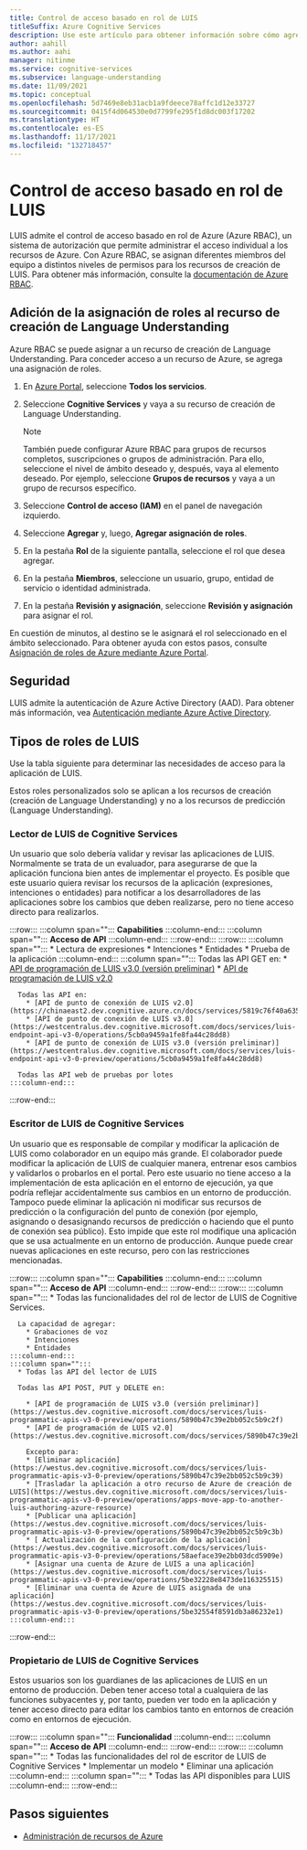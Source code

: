 ```yaml
---
title: Control de acceso basado en rol de LUIS
titleSuffix: Azure Cognitive Services
description: Use este artículo para obtener información sobre cómo agregar el control de acceso a su recurso de LUIS.
author: aahill
ms.author: aahi
manager: nitinme
ms.service: cognitive-services
ms.subservice: language-understanding
ms.date: 11/09/2021
ms.topic: conceptual
ms.openlocfilehash: 5d7469e8eb31acb1a9fdeece78affc1d12e33727
ms.sourcegitcommit: 0415f4d064530e0d7799fe295f1d8dc003f17202
ms.translationtype: HT
ms.contentlocale: es-ES
ms.lasthandoff: 11/17/2021
ms.locfileid: "132718457"
---
```

# <a name="luis-role-based-access-control"></a>Control de acceso basado en rol de LUIS

LUIS admite el control de acceso basado en rol de Azure (Azure RBAC), un sistema de autorización que permite administrar el acceso individual a los recursos de Azure. Con Azure RBAC, se asignan diferentes miembros del equipo a distintos niveles de permisos para los recursos de creación de LUIS. Para obtener más información, consulte la [documentación de Azure RBAC](../../role-based-access-control/index.yml).

## <a name="add-role-assignment-to-language-understanding-authoring-resource"></a>Adición de la asignación de roles al recurso de creación de Language Understanding

Azure RBAC se puede asignar a un recurso de creación de Language Understanding. Para conceder acceso a un recurso de Azure, se agrega una asignación de roles.
1. En [Azure Portal](https://ms.portal.azure.com/), seleccione **Todos los servicios**. 
2. Seleccione **Cognitive Services** y vaya a su recurso de creación de Language Understanding.
   > [!NOTE]
   > También puede configurar Azure RBAC para grupos de recursos completos, suscripciones o grupos de administración. Para ello, seleccione el nivel de ámbito deseado y, después, vaya al elemento deseado. Por ejemplo, seleccione **Grupos de recursos** y vaya a un grupo de recursos específico.

1. Seleccione **Control de acceso (IAM)** en el panel de navegación izquierdo.
1. Seleccione **Agregar** y, luego, **Agregar asignación de roles**.
1. En la pestaña **Rol** de la siguiente pantalla, seleccione el rol que desea agregar.
1. En la pestaña **Miembros**, seleccione un usuario, grupo, entidad de servicio o identidad administrada.
1. En la pestaña **Revisión y asignación**, seleccione **Revisión y asignación** para asignar el rol.

En cuestión de minutos, al destino se le asignará el rol seleccionado en el ámbito seleccionado. Para obtener ayuda con estos pasos, consulte [Asignación de roles de Azure mediante Azure Portal](../../role-based-access-control/role-assignments-portal.md).

## <a name="security"></a>Seguridad 

LUIS admite la autenticación de Azure Active Directory (AAD). Para obtener más información, vea [Autenticación mediante Azure Active Directory](../authentication.md#authenticate-with-azure-active-directory).

## <a name="luis-role-types"></a>Tipos de roles de LUIS

Use la tabla siguiente para determinar las necesidades de acceso para la aplicación de LUIS.

Estos roles personalizados solo se aplican a los recursos de creación (creación de Language Understanding) y no a los recursos de predicción (Language Understanding).

### <a name="cognitive-services-luis-reader"></a>Lector de LUIS de Cognitive Services

Un usuario que solo debería validar y revisar las aplicaciones de LUIS. Normalmente se trata de un evaluador, para asegurarse de que la aplicación funciona bien antes de implementar el proyecto. Es posible que este usuario quiera revisar los recursos de la aplicación (expresiones, intenciones o entidades) para notificar a los desarrolladores de las aplicaciones sobre los cambios que deben realizarse, pero no tiene acceso directo para realizarlos.


:::row:::
    :::column span="":::
        **Capabilities**
    :::column-end:::
    :::column span="":::
        **Acceso de API**
    :::column-end:::
:::row-end:::
:::row:::
    :::column span="":::
        * Lectura de expresiones
        * Intenciones 
        * Entidades
        * Prueba de la aplicación
    :::column-end:::
    :::column span="":::
      Todas las API GET en: 
        * [API de programación de LUIS v3.0 (versión preliminar)](https://westus.dev.cognitive.microsoft.com/docs/services/luis-programmatic-apis-v3-0-preview/operations/5890b47c39e2bb052c5b9c2f)
        * [API de programación de LUIS v2.0](https://westus.dev.cognitive.microsoft.com/docs/services/5890b47c39e2bb17b84a55ff/operations/5890b47c39e2bb052c5b9c2f)

      Todas las API en: 
        * [API de punto de conexión de LUIS v2.0](https://chinaeast2.dev.cognitive.azure.cn/docs/services/5819c76f40a6350ce09de1ac/operations/5819c77140a63516d81aee78)
        * [API de punto de conexión de LUIS v3.0](https://westcentralus.dev.cognitive.microsoft.com/docs/services/luis-endpoint-api-v3-0/operations/5cb0a9459a1fe8fa44c28dd8)
        * [API de punto de conexión de LUIS v3.0 (versión preliminar)](https://westcentralus.dev.cognitive.microsoft.com/docs/services/luis-endpoint-api-v3-0-preview/operations/5cb0a9459a1fe8fa44c28dd8)

      Todas las API web de pruebas por lotes
    :::column-end:::
:::row-end:::

### <a name="cognitive-services-luis-writer"></a>Escritor de LUIS de Cognitive Services

Un usuario que es responsable de compilar y modificar la aplicación de LUIS como colaborador en un equipo más grande. El colaborador puede modificar la aplicación de LUIS de cualquier manera, entrenar esos cambios y validarlos o probarlos en el portal. Pero este usuario no tiene acceso a la implementación de esta aplicación en el entorno de ejecución, ya que podría reflejar accidentalmente sus cambios en un entorno de producción. Tampoco puede eliminar la aplicación ni modificar sus recursos de predicción o la configuración del punto de conexión (por ejemplo, asignando o desasignando recursos de predicción o haciendo que el punto de conexión sea público). Esto impide que este rol modifique una aplicación que se usa actualmente en un entorno de producción. Aunque puede crear nuevas aplicaciones en este recurso, pero con las restricciones mencionadas.

:::row:::
    :::column span="":::
        **Capabilities**
    :::column-end:::
    :::column span="":::
        **Acceso de API**
    :::column-end:::
:::row-end:::
:::row:::
    :::column span="":::
      * Todas las funcionalidades del rol de lector de LUIS de Cognitive Services. 

      La capacidad de agregar: 
        * Grabaciones de voz
        * Intenciones
        * Entidades
    :::column-end:::
    :::column span="":::
      * Todas las API del lector de LUIS

      Todas las API POST, PUT y DELETE en:

        * [API de programación de LUIS v3.0 (versión preliminar)](https://westus.dev.cognitive.microsoft.com/docs/services/luis-programmatic-apis-v3-0-preview/operations/5890b47c39e2bb052c5b9c2f)
        * [API de programación de LUIS v2.0](https://westus.dev.cognitive.microsoft.com/docs/services/5890b47c39e2bb17b84a55ff/operations/5890b47c39e2bb052c5b9c2d)

        Excepto para:
        * [Eliminar aplicación](https://westus.dev.cognitive.microsoft.com/docs/services/luis-programmatic-apis-v3-0-preview/operations/5890b47c39e2bb052c5b9c39)
        * [Trasladar la aplicación a otro recurso de Azure de creación de LUIS](https://westus.dev.cognitive.microsoft.com/docs/services/luis-programmatic-apis-v3-0-preview/operations/apps-move-app-to-another-luis-authoring-azure-resource)
        * [Publicar una aplicación](https://westus.dev.cognitive.microsoft.com/docs/services/luis-programmatic-apis-v3-0-preview/operations/5890b47c39e2bb052c5b9c3b)
        * [ Actualización de la configuración de la aplicación](https://westus.dev.cognitive.microsoft.com/docs/services/luis-programmatic-apis-v3-0-preview/operations/58aeface39e2bb03dcd5909e)
        * [Asignar una cuenta de Azure de LUIS a una aplicación](https://westus.dev.cognitive.microsoft.com/docs/services/luis-programmatic-apis-v3-0-preview/operations/5be32228e8473de116325515)
        * [Eliminar una cuenta de Azure de LUIS asignada de una aplicación](https://westus.dev.cognitive.microsoft.com/docs/services/luis-programmatic-apis-v3-0-preview/operations/5be32554f8591db3a86232e1)
    :::column-end:::
:::row-end:::

### <a name="cognitive-services-luis-owner"></a>Propietario de LUIS de Cognitive Services

Estos usuarios son los guardianes de las aplicaciones de LUIS en un entorno de producción. Deben tener acceso total a cualquiera de las funciones subyacentes y, por tanto, pueden ver todo en la aplicación y tener acceso directo para editar los cambios tanto en entornos de creación como en entornos de ejecución.

:::row:::
    :::column span="":::
        **Funcionalidad**
    :::column-end:::
    :::column span="":::
        **Acceso de API**
    :::column-end:::
:::row-end:::
:::row:::
    :::column span="":::
      * Todas las funcionalidades del rol de escritor de LUIS de Cognitive Services
      * Implementar un modelo
      * Eliminar una aplicación
    :::column-end:::
    :::column span="":::
      * Todas las API disponibles para LUIS
    :::column-end:::
:::row-end:::

## <a name="next-steps"></a>Pasos siguientes

* [Administración de recursos de Azure](./luis-how-to-azure-subscription.md?branch=pr-en-us-171715&tabs=portal#authoring-resource)